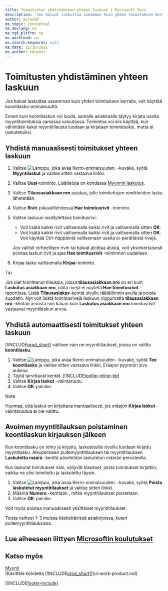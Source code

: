 ```yaml
---
title: Toimitusten yhdistäminen yhteen laskuun | Microsoft Docs
description: 'Jos haluat laskuttaa useamman kuin yhden toimituksen kerralla, voit käyttää koontilasku-ominaisuutta.'
author: SorenGP
ms.topic: conceptual
ms.devlang: na
ms.tgt_pltfrm: na
ms.workload: na
ms.search.keywords: null
ms.date: 12/16/2021
ms.author: edupont
---
```

# <a name="combine-shipments-on-a-single-invoice" />Toimitusten yhdistäminen yhteen laskuun

Jos haluat laskuttaa useamman kuin yhden toimituksen kerralla, voit käyttää koontilasku-ominaisuutta.  

Ennen kuin koontilaskun voi luoda, samalle asiakkaalle täytyy kirjata useita myyntitoimituksia samassa valuutassa. Toimintoa voi siis käyttää, kun vähintään kaksi myyntitilausta luodaan ja kirjataan toimitetuiksi, mutta ei laskutetuiksi. 

## <a name="to-manually-combine-shipments-on-a-single-invoice" />Yhdistä manuaalisesti toimitukset yhteen laskuun

1. Valitse ![Lamppu, joka avaa Kerro-ominaisuuden.](media/ui-search/search_small.png "Kerro, mitä haluat tehdä") -kuvake, syötä **Myyntilaskut** ja valitse sitten vastaava linkki.  
2. Valitse **Uusi**-toiminto. Lisätietoja on kohdassa [Myynnin laskutus](sales-how-invoice-sales.md).
3. Valitse **Tilausasiakkaan nro** asiakas, jolle toimitettujen nimikkeiden lasku lähetetään.  
4. Valitse **Rivit**-pikavälilehdessä **Hae toimitusrivit** -toiminto.  
5. Valitse laskuun sisällytettävä toimitusrivi:  

    - Voit lisätä kaikki rivit valitsemalla kaikki rivit ja valitsemalla sitten **OK**.  
    - Voit lisätä kaikki rivit valitsemalla kaikki rivit ja valitsemalla sitten **OK**. Voit käyttää Ctrl-näppäintä valitsemaan useita ei-perättäisiä rivejä.  

    Jos valitsit virheellisen rivin tai haluat aloittaa alusta, voit yksinkertaisesti poistaa laskun rivit ja ajaa **Hae toimitusrivit** -toiminnon uudelleen.  
7. Kirjaa lasku valitsemalla **Kirjaa**-toiminto.  

> [!TIP]  
> Jos olet toimittanut tilauksia, joissa **tilausasiakkaan nro** on eri kuin **Laskutus asiakkaan nro**, näitä rivejä ei näytetä **Hae toimitusrivit** -raportissa. Lisää **Tilausasiakas**-kenttä sivulle räätälöinnin avulla ja poista suodatin. Nyt voit lisätä toimitusrivejä laskuun riippumatta **tilausasiakkaan nro** -kentän arvosta niin kauan kuin **Laskutus asiakkaan nro** toimitusrivit vastaavat myyntilaskun arvoa.  

## <a name="to-automatically-combine-shipments-on-a-single-invoice" />Yhdistä automaattisesti toimitukset yhteen laskuun

[!INCLUDE[prod_short](includes/prod_short.md)] valitsee vain ne myyntitilaukset, joissa on valittu **koontilasku**. 

1. Valitse ![Lamppu, joka avaa Kerro-ominaisuuden.](media/ui-search/search_small.png "Kerro, mitä haluat tehdä") -kuvake, syötä **Tee koontilasku** ja valitse sitten vastaava linkki. Eräajon pyynnön sivu aukeaa.  
2. Täytä tarvittavat kentät. [!INCLUDE[tooltip-inline-tip](includes/tooltip-inline-tip_md.md)]
3. Valitse **Kirjaa laskut** -valintaruutu.  
4. Valitse **OK**-painike.  

> [!NOTE]  
>  Huomaa, että laskut on kirjattava manuaalisesti, jos eräajon **Kirjaa laskut** -valintaruutua ei ole valittu.  

## <a name="to-remove-open-sales-orders-after-combined-shipment-posting" />Avoimen myyntitilauksen poistaminen koontilaskun kirjauksen jälkeen

Kun koontilasku on tehty ja kirjattu, laskutetuille riveille luodaan kirjattu myyntilasku. Alkuperäisen puitemyyntitilauksen tai myyntitilauksen **Laskutettu määrä** -kenttä päivitetään laskutetun määrän perusteella.  

Kun laskutat toimitukset näin, säilyvät tilaukset, joista toimitukset kirjattiin, vaikka ne olisi toimitettu ja laskutettu täysin.   

1. Valitse ![Lamppu, joka avaa Kerro-ominaisuuden.](media/ui-search/search_small.png "Kerro, mitä haluat tehdä") -kuvake, syötä **Poista laskutetut myyntitilaukset** ja valitse sitten linkki.  
2. Määritä **Numero** -kenttään , mitkä myyntitilaukset poistetaan.  
3. Valitse **OK**-painike.  

Voit myös poistaa manuaalisesti yksittäiset myyntitilaukset.  

Toista vaiheet 1–3 muissa käsiteltävissä asiakirjoissa, kuten puitemyyntitilauksissa.

## <a name="see-related-microsoft-training" />Lue aiheeseen liittyen [Microsoftin koulutukset](/training/modules/invoicing-customers-dynamics-365-business-central/)

## <a name="see-also" />Katso myös

[Myynti](sales-manage-sales.md)  
[Käsittele kohdetta [!INCLUDE[prod_short](includes/prod_short.md)]](ui-work-product.md)


[!INCLUDE[footer-include](includes/footer-banner.md)]
